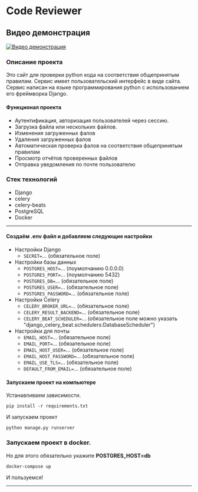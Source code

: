 # Code Reviewer
## Видео демонстрация
[![Видео демонстрация](https://img.youtube.com/vi/Q9R3hwqu4Ug/0.jpg)](https://www.youtube.com/watch?v=Q9R3hwqu4Ug)
### Описание проекта
Это сайт для проверки python кода на 
соответствия общепринятым правилам.
Сервис имеет пользовательский интерфейс 
в виде сайта. Сервис написан на языке
программирования python с 
использованием его фреймворка Django.  
#### Функционал проекта
- Аутентификация, авторизация пользователей через сессию.
- Загрузка файла или нескольких файлов.
- Изменения загруженных фалов
- Удаления загруженных фалов
- Автоматическая проверка фалов на соответствия общепринятым правилам
- Просмотр отчётов проверенных файлов
- Отправка уведомления по почте пользователю
### Стек технологий
- Django
- celery
- celery-beats
- PostgreSQL
- Docker

---
#### Создаём .env файл и добавляем следующие настройки

- Настройки Django 
  - `SECRET=`... (обязательное поле)
- Настройки базы данных 
  - `POSTGRES_HOST=`... (поумолчанию 0.0.0.0)
  - `POSTGRES_PORT=`... (поумолчанию 5432)
  - `POSTGRES_DB=`... (обязательное поле)
  - `POSTGRES_USER=`... (обязательное поле)
  - `POSTGRES_PASSWORD=`... (обязательное поле)
- Настройки Celery
  - `CELERY_BROKER_URL=`... (обязательное поле)
  - `CELERY_RESULT_BACKEND=`... (обязательное поле)
  - `CELERY_BEAT_SCHEDULER=`... (обязательное поле можно указать "django_celery_beat.schedulers:DatabaseScheduler")
- Настройки для почты
  - `EMAIL_HOST=`... (обязательное поле)
  - `EMAIL_PORT=`... (обязательное поле)
  - `EMAIL_HOST_USER=`... (обязательное поле)
  - `EMAIL_HOST_PASSWORD=`... (обязательное поле)
  - `EMAIL_USE_TLS=`... (обязательное поле)
  - `DEFAULT_FROM_EMAIL=`... (обязательное поле)

#### Запускаем проект на компьютере
Устанавливаем зависимости.
```
pip install -r requirements.txt
```
И запускаем проект
```
python manage.py runserver
```

### Запускаем проект в docker.
Но для этого обязательно укажите **POSTGRES_HOST=db**

```
docker-compose up
```

И пользуемся!

---